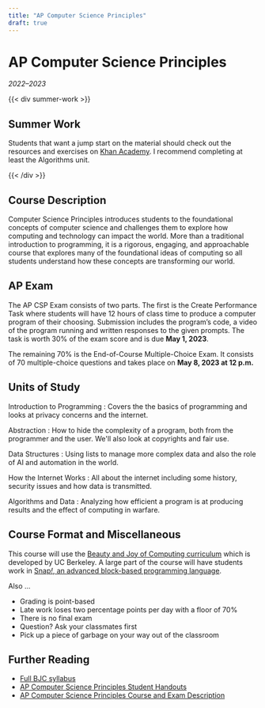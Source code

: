 ```yaml
---
title: "AP Computer Science Principles"
draft: true
---
```


# AP Computer Science Principles
_2022–2023_

{{< div summer-work >}}

## Summer Work
Students that want a jump start on the material should check out the resources and exercises on [Khan Academy](https://www.khanacademy.org/computing/ap-computer-science-principles). I recommend completing at least the Algorithms unit.

{{< /div >}}

## Course Description
Computer Science Principles introduces students to the foundational concepts of computer science and challenges them to explore how computing and technology can impact the world. More than a traditional introduction to programming, it is a rigorous, engaging, and approachable course that explores many of the foundational ideas of computing so all students understand how these concepts are transforming our world.

## AP Exam
The AP CSP Exam consists of two parts. The first is the Create Performance Task where students will have 12 hours of class time to produce a computer program of their choosing. Submission includes the program’s code, a video of the program running and written responses to the given prompts. The task is worth 30% of the exam score and is due **May 1, 2023**.

The remaining 70% is the End-of-Course Multiple-Choice Exam. It consists of 70 multiple-choice questions and takes place on **May 8, 2023 at 12 p.m.**

## Units of Study
Introduction to Programming
: Covers the the basics of programming and looks at privacy concerns and the internet.

Abstraction
: How to hide the complexity of a program, both from the programmer and the user. We'll also look at copyrights and fair use.

Data Structures
: Using lists to manage more complex data and also the role of AI and automation in the world.

How the Internet Works
: All about the internet including some history, security issues and how data is transmitted.

Algorithms and Data
: Analyzing how efficient a program is at producing results and the effect of computing in warfare.

## Course Format and Miscellaneous
This course will use the [Beauty and Joy of Computing curriculum](https://bjc.edc.org/) which is developed by UC Berkeley. A large part of the course will have students work in [Snap<em>!</em>, an advanced block-based programming language](https://snap.berkeley.edu/snap/snap.html).

Also ...

- Grading is point-based
- Late work loses two percentage points per day with a floor of 70%
- There is no final exam
- Question? Ask your classmates first
- Pick up a piece of garbage on your way out of the classroom

## Further Reading
- [Full BJC syllabus](https://bjc.edc.org/bjc-r/docs/BJC-Syllabus-2020.pdf)
- [AP Computer Science Principles Student Handouts](https://apcentral.collegeboard.org/pdf/ap-csp-student-task-directions.pdf)
- [AP Computer Science Principles Course and Exam Description](https://apcentral.collegeboard.org/pdf/ap-computer-science-principles-course-and-exam-description.pdf?course=ap-computer-science-principles)

